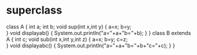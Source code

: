 # superclass

class A
{
	int a;
	int b;
	void sup(int x,int y)
	{
		a=x;
		b=y;	
	}
	void displayab()
	{
		System.out.println("a="+a+"b="+b);
	}
}
class B extends A
{
	int c;
	void sub(int x,int y,int z)
	{
		a=x;
		b=y;
		c=z;	
	}
	void displayabc()
	{
		System.out.println("a="+a+"b="+b+"c="+c);
	}
}